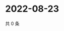 # 2022-08-23

共 0 条

<!-- BEGIN WEIBO -->
<!-- 最后更新时间 Tue Aug 23 2022 13:09:40 GMT+0800 (China Standard Time) -->

<!-- END WEIBO -->
